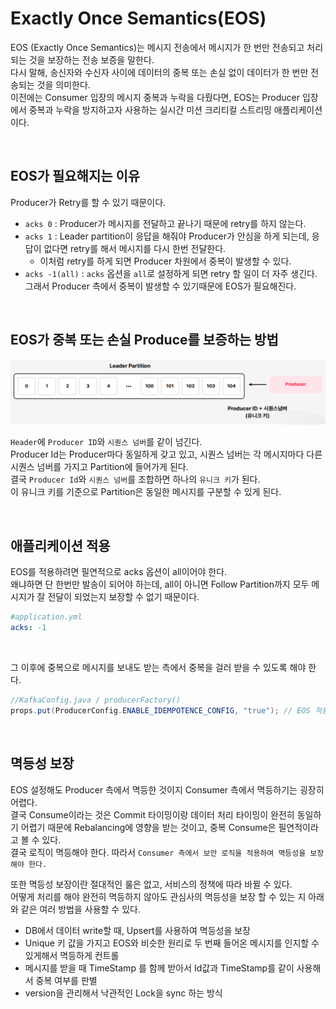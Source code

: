 # Exactly Once Semantics(EOS)
EOS (Exactly Once Semantics)는 메시지 전송에서 메시지가 한 번만 전송되고 처리되는 것을 보장하는 전송 보증을 말한다.  
다시 말해, 송신자와 수신자 사이에 데이터의 중복 또는 손실 없이 데이터가 한 번만 전송되는 것을 의미한다.  
이전에는 Consumer 입장의 메시지 중복과 누락을 다뤘다면, EOS는 Producer 입장에서 중복과 누락을 방지하고자 사용하는 실시간 미션 크리티컬 스트리밍 애플리케이션이다.

<br>

## EOS가 필요해지는 이유
Producer가 Retry를 할 수 있기 때문이다.  

* `acks 0` : Producer가 메시지를 전달하고 끝나기 때문에 retry를 하지 않는다. 
* `acks 1` : Leader partition이 응답을 해줘야 Producer가 안심을 하게 되는데, 응답이 없다면 retry를 해서 메시지를 다시 한번 전달한다.
  * 이처럼 retry를 하게 되면 Producer 차원에서 중복이 발생할 수 있다. 
* `acks -1(all)` : `acks` 옵션을 `all`로 설정하게 되면 retry 할 일이 더 자주 생긴다. 그래서 Producer 측에서 중복이 발생할 수 있기때문에 EOS가 필요해진다. 

<br>

## EOS가 중복 또는 손실 Produce를 보증하는 방법

![EOS](../../../md_resource/EOS.PNG)

`Header`에 `Producer ID`와 `시퀀스 넘버`를 같이 넘긴다.  
Producer Id는 Producer마다 동일하게 갖고 있고, 시퀀스 넘버는 각 메시지마다 다른 시퀀스 넘버를 가지고 Partition에 들어가게 된다.  
결국 `Producer Id`와 `시퀀스 넘버`를 조합하면 하나의 `유니크 키`가 된다.  
이 유니크 키를 기준으로 Partition은 동일한 메시지를 구분할 수 있게 된다.

<br>

## 애플리케이션 적용
EOS를 적용하려면 필연적으로 acks 옵션이 all이어야 한다.  
왜냐하면 단 한번만 발송이 되어야 하는데, all이 아니면 Follow Partition까지 모두 메시지가 잘 전달이 되었는지 보장할 수 없기 때문이다.  
```yaml
#application.yml
acks: -1
```

<br>

그 이후에 중복으로 메시지를 보내도 받는 측에서 중복을 걸러 받을 수 있도록 해야 한다.
```java
//KafkaConfig.java / producerFactory()
props.put(ProducerConfig.ENABLE_IDEMPOTENCE_CONFIG, "true"); // EOS 적용
```

<br>

## 멱등성 보장
EOS 설정해도 Producer 측에서 멱등한 것이지 Consumer 측에서 멱등하기는 굉장히 어렵다.  
결국 Consume이라는 것은 Commit 타이밍이랑 데이터 처리 타이밍이 완전히 동일하기 어렵기 때문에 Rebalancing에 영향을 받는 것이고, 중복 Consume은 필연적이라고 볼 수 있다.  
결국 로직이 멱등해야 한다. 따라서 `Consumer 측에서 보안 로직을 적용하여 멱등성을 보장해야 한다.`

또한 멱등성 보장이란 절대적인 룰은 없고, 서비스의 정책에 따라 바뀔 수 있다.  
어떻게 처리를 해야 완전히 멱등하지 않아도 관심사의 멱등성을 보장 할 수 있는 지 아래와 같은 여러 방법을 사용할 수 있다.

* DB에서 데이터 write할 때, Upsert를 사용하여 멱등성을 보장
* Unique 키 값을 가지고 EOS와 비슷한 원리로 두 번째 들어온 메시지를 인지할 수 있게해서 멱등하게 컨트롤
* 메시지를 받을 때 TimeStamp 를 함께 받아서 Id값과 TimeStamp를 같이 사용해서 중복 여부를 판별
* version을 관리해서 낙관적인 Lock을 sync 하는 방식